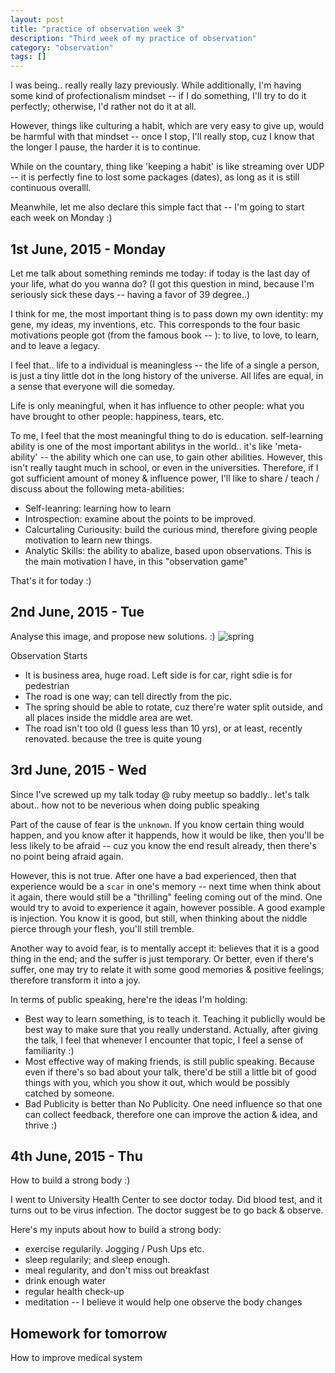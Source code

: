 ```yaml
---
layout: post
title: "practice of observation week 3"
description: "Third week of my practice of observation"
category: "observation"
tags: []
---
```


I was being.. really really lazy previously. While additionally, I'm having some
kind of profectionalism mindset -- if I do something, I'll try to do it
perfectly; otherwise, I'd rather not do it at all.

However, things like culturing a habit, which are very easy to give up, would be
harmful with that mindset -- once I stop, I'll really stop, cuz I know that the
longer I pause, the harder it is to continue.

While on the countary, thing like 'keeping a habit' is like streaming over 
UDP -- it is perfectly fine to lost some packages (dates), as long as it is
still continuous overalll.

Meanwhile, let me also declare this simple fact that -- I'm going to start each
week on Monday :)

## 1st June, 2015 - Monday

Let me talk about something reminds me today: if today is the last day of your
life, what do you wanna do?  (I got this question in mind, because I'm seriously
sick these days -- having a favor of 39 degree..)

I think for me, the most important thing is to pass down my own identity: my
gene, my ideas, my inventions, etc. This corresponds to the four basic
motivations people got (from the famous book -- <The Seven Habits of Highly
Effective People>): to live, to love, to learn, and to leave a legacy.

I feel that.. life to a individual is meaningless -- the life of a single a
person, is just a tiny little dot in the long history of the universe. All lifes
are equal, in a sense that everyone will die someday.

Life is only meaningful, when it has influence to other people: what you have
brought to other people: happiness, tears, etc.

To me, I feel that the most meaningful thing to do is education. self-learning
ability is one of the most important abilitys in the world.. it's like
'meta-ability' -- the ability which one can use, to gain other abilities.
However, this isn't really taught much in school, or even in the universities.
Therefore, if I got sufficient amount of money & influence power, I'll like to
share / teach / discuss about the following meta-abilities:

- Self-leanring: learning how to learn
- Introspection: examine about the points to be improved.
- Calcurtaling Curiousity: build the curious mind, therefore giving people
  motivation to learn new things.
- Analytic Skills: the ability to abalize, based upon observations. This is the
  main motivation I have, in this "observation game"

That's it for today :)

## 2nd June, 2015 - Tue

Analyse this image, and propose new solutions. :)
![spring](https://dl.dropboxusercontent.com/u/108594727/spring.jpg)

Observation Starts

- It is business area, huge road. Left side is for car, right sdie is for
  pedestrian
- The road is one way; can tell directly from the pic.
- The spring should be able to rotate, cuz there're water split outside, and all
  places inside the middle area are wet.
- The road isn't too old (I guess less than 10 yrs), or at least, recently
  renovated. because the tree is quite young

## 3rd June, 2015 - Wed

Since I've screwed up my talk today @ ruby meetup so baddly.. let's talk about..
how not to be neverious when doing public speaking

Part of the cause of fear is the `unknown`. If you know certain thing would
happen, and you know after it happends, how it would be like, then you'll be 
less likely to be afraid -- cuz you know the end result already, then there's no
point being afraid again.

However, this is not true. After one have a bad experienced, then that
experience would be a `scar` in one's memory -- next time when think about it
again, there would still be a "thrilling" feeling coming out of the mind. One
would try to avoid to experience it again, however possible. A good example is
injection. You know it is good, but still, when thinking about the niddle pierce
through your flesh, you'll still tremble.

Another way to avoid fear, is to mentally accept it: believes that it is a good
thing in the end; and the suffer is just temporary. Or better, even if there's
suffer, one may try to relate it with some good memories & positive feelings;
therefore transform it into a joy.

In terms of public speaking, here're the ideas I'm holding:

- Best way to learn something, is to teach it. Teaching it publiclly would be
  best way to make sure that you really understand. Actually, after giving the
  talk, I feel that whenever I encounter that topic, I feel a sense of 
  familiarity :)
- Most effective way of making friends, is still public speaking. Because even
  if there's so bad about your talk, there'd be still a little bit of good
  things with you, which you show it out, which would be possibly catched by
  someone.
- Bad Publicity is better than No Publicity. One need influence so that one can
  collect feedback, therefore one can improve the action & idea, and thrive :)

## 4th June, 2015 - Thu
How to build a strong body :)

I went to University Health Center to see doctor today. Did blood test, and it
turns out to be virus infection. The doctor suggest be to go back & observe.

Here's my inputs about how to build a strong body:

- exercise regularily. Jogging / Push Ups etc.
- sleep regularily; and sleep enough.
- meal regularity, and don't miss out breakfast
- drink enough water
- regular health check-up
- meditation -- I believe it would help one observe the body changes

## Homework for tomorrow
How to improve medical system 
